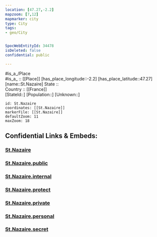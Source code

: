```yaml
---
location: [47.27,-2.2] 
mapzoom: [7,12] 
mapmarker: city 
type: City
tags:
- geo/City


SpocWebEntityId: 34478
isDeleted: false
confidential: public

---
```

#is_a_/Place  
#is_a_ :: [[Place]] 
[has_place_longitude::-2.2] 
[has_place_latitude::47.27] 
[name::St.Nazaire] 
State ::  
Country :: [[France]]  
[StateId::] 
[Population::] 
[Unknown::] 


```leaflet
id: St.Nazaire
coordinates: [[St.Nazaire]] 
markerFile: [[St.Nazaire]] 
defaultZoom: 11 
maxZoom: 18
```


## Confidential Links & Embeds: 

### [St.Nazaire](/_Standards/Earth/Continent/Europe/Europe~West/France/regions~France/Pays_de_la_Loire/departments~Pays_de_la_Loire/Loire-Atlantique/communes~Loire-Atlantique/Saint-Nazaire/cities~Saint-Nazaire/St.Nazaire.md) 

### [St.Nazaire.public](/_public/Earth/Continent/Europe/Europe~West/France/regions~France/Pays_de_la_Loire/departments~Pays_de_la_Loire/Loire-Atlantique/communes~Loire-Atlantique/Saint-Nazaire/cities~Saint-Nazaire/St.Nazaire.public.md) 

### [St.Nazaire.internal](/_internal/Earth/Continent/Europe/Europe~West/France/regions~France/Pays_de_la_Loire/departments~Pays_de_la_Loire/Loire-Atlantique/communes~Loire-Atlantique/Saint-Nazaire/cities~Saint-Nazaire/St.Nazaire.internal.md) 

### [St.Nazaire.protect](/_protect/Earth/Continent/Europe/Europe~West/France/regions~France/Pays_de_la_Loire/departments~Pays_de_la_Loire/Loire-Atlantique/communes~Loire-Atlantique/Saint-Nazaire/cities~Saint-Nazaire/St.Nazaire.protect.md) 

### [St.Nazaire.private](/_private/Earth/Continent/Europe/Europe~West/France/regions~France/Pays_de_la_Loire/departments~Pays_de_la_Loire/Loire-Atlantique/communes~Loire-Atlantique/Saint-Nazaire/cities~Saint-Nazaire/St.Nazaire.private.md) 

### [St.Nazaire.personal](/_personal/Earth/Continent/Europe/Europe~West/France/regions~France/Pays_de_la_Loire/departments~Pays_de_la_Loire/Loire-Atlantique/communes~Loire-Atlantique/Saint-Nazaire/cities~Saint-Nazaire/St.Nazaire.personal.md) 

### [St.Nazaire.secret](/_secret/Earth/Continent/Europe/Europe~West/France/regions~France/Pays_de_la_Loire/departments~Pays_de_la_Loire/Loire-Atlantique/communes~Loire-Atlantique/Saint-Nazaire/cities~Saint-Nazaire/St.Nazaire.secret.md)


